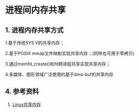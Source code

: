 # 进程间内存共享

## 1. 进程内存共享方式

1.基于传统SYS V的共享内存；

2.基于POSIX mmap文件映射实现共享内存；(同样也可用于零拷贝)

3.通过memfd_create()和fd跨进程共享实现共享内存；

4.多媒体、图形领域广泛使用的基于dma-buf的共享内存


## 4. 参考资料

1. [Linux共享内存](https://cloud.tencent.com/developer/article/1551288)
